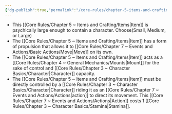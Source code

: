 ```yaml
---
{"dg-publish":true,"permalink":"/core-rules/chapter-5-items-and-crafting/item-property-lists/basic-properties/vehicle/"}
---
```


- This [[Core Rules/Chapter 5 ~ Items and Crafting/Items\|Item]] is psychically large enough to contain a character. Choose(Small, Medium, or Large)
- The [[Core Rules/Chapter 5 ~ Items and Crafting/Items\|Item]] has a form of propulsion that allows it to [[Core Rules/Chapter 7 ~ Events and Actions/Basic Actions/Move\|Move]] on its own.
- The [[Core Rules/Chapter 5 ~ Items and Crafting/Items\|Item]] acts as a [[Core Rules/Chapter 4 ~ General Mechanics/Mounts\|Mount]] for the sake of control and [[Core Rules/Chapter 3 ~ Character Basics/Character\|Character]] capacity.
- The [[Core Rules/Chapter 5 ~ Items and Crafting/Items\|Item]] must be directly controlled by a [[Core Rules/Chapter 3 ~ Character Basics/Character\|Character]] riding it as an [[Core Rules/Chapter 7 ~ Events and Actions/Actions\|action]] to direct its movement. This [[Core Rules/Chapter 7 ~ Events and Actions/Actions\|Action]] costs 1 [[Core Rules/Chapter 3 ~ Character Basics/Stamina\|Stamina]].